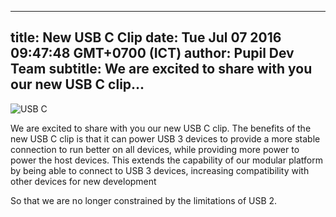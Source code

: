 ---
 title: New USB C Clip
 date: Tue Jul 07 2016 09:47:48 GMT+0700 (ICT)
 author: Pupil Dev Team
 subtitle: We are excited to share with you our new USB C clip...
 ---

<img src="../../../../media/images/blog/usb-c.jpg" class='Feature-image' alt="USB C">

We are excited to share with you our new USB C clip. The benefits of the new USB C clip is that it can power USB 3 devices to provide a more stable connection to run better on all devices, while providing more power to power the host devices. This extends the capability of our modular platform by being able to connect to USB 3 devices, increasing compatibility with other devices for new development

So that we are no longer constrained by the limitations of USB 2.
 
